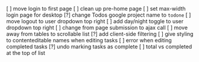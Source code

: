 [ ] move login to first page
[ ] clean up pre-home page
[ ] set max-width login page for desktop
[?] change Todos google project name to `todone`
[ ] move logout to user dropdown top right
[ ] add day/night toggle to user dropdown top right
[ ] change from page submission to ajax call
[ ] move away from tables to scrollable list
[?] add client-side filtering
[ ] give styling to contenteditable names when editing tasks
[ ] error when editing completed tasks
[?] undo marking tasks as complete
[ ] total vs completed at the top of list